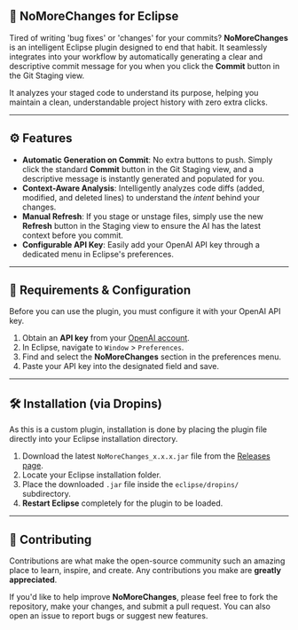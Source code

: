 ## 🚫 NoMoreChanges for Eclipse

Tired of writing 'bug fixes' or 'changes' for your commits? **NoMoreChanges** is an intelligent Eclipse plugin designed to end that habit. It seamlessly integrates into your workflow by automatically generating a clear and descriptive commit message for you when you click the **Commit** button in the Git Staging view.

It analyzes your staged code to understand its purpose, helping you maintain a clean, understandable project history with zero extra clicks.

---
## ⚙️ Features

* **Automatic Generation on Commit**: No extra buttons to push. Simply click the standard **Commit** button in the Git Staging view, and a descriptive message is instantly generated and populated for you.
* **Context-Aware Analysis**: Intelligently analyzes code diffs (added, modified, and deleted lines) to understand the *intent* behind your changes.
* **Manual Refresh**: If you stage or unstage files, simply use the new **Refresh** button in the Staging view to ensure the AI has the latest context before you commit.
* **Configurable API Key**: Easily add your OpenAI API key through a dedicated menu in Eclipse's preferences.

---
## 🔑 Requirements & Configuration

Before you can use the plugin, you must configure it with your OpenAI API key.

1.  Obtain an **API key** from your [OpenAI account](https://platform.openai.com/api-keys).
2.  In Eclipse, navigate to `Window` > `Preferences`.
3.  Find and select the **NoMoreChanges** section in the preferences menu.
4.  Paste your API key into the designated field and save.

---
## 🛠️ Installation (via Dropins)

As this is a custom plugin, installation is done by placing the plugin file directly into your Eclipse installation directory.

1.  Download the latest `NoMoreChanges_x.x.x.jar` file from the [Releases page](https://github.com/ckmanees/no-more-changes/releases).
2.  Locate your Eclipse installation folder.
3.  Place the downloaded `.jar` file inside the `eclipse/dropins/` subdirectory.
4.  **Restart Eclipse** completely for the plugin to be loaded.

---
## 🤝 Contributing

Contributions are what make the open-source community such an amazing place to learn, inspire, and create. Any contributions you make are **greatly appreciated**.

If you'd like to help improve **NoMoreChanges**, please feel free to fork the repository, make your changes, and submit a pull request. You can also open an issue to report bugs or suggest new features.
